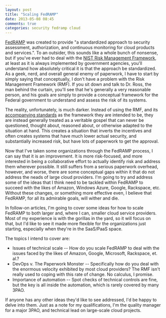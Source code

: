 ```yaml
---
layout: post
title: "Scaling FedRAMP"
date: 2013-05-08 08:45
comments: true
categories: security fedramp cloud
---
```


[FedRAMP](http://www.fedramp.gov/) was created to provide "a standardized approach to security assessment, authorization, and continuous monitoring for cloud products and services.".
To an outsider, this sounds like a whole bunch of nonsense, but if you've ever had to deal with the [NIST Risk Management Framework](http://csrc.nist.gov/groups/SMA/fisma/Risk-Management-Framework/), at least as it is always implemented by government agencies, you'll understand how absolutely critical it is that the approach be standardized.
As a geek, nerd, and overall general enemy of paperwork, I have to start by simply saying that conceptually, I don't have a problem with the Risk Management Framework (RMF).
If you sit down and talk to Dr. Ross, the man behind the curtain, you'll see that he's generally a very reasonable person, and his goals are simply to provide a conceptual framework for the Federal government to understand and assess the risk of its systems.

The reality, unfortunately, is much darker.
Instead of using the RMF, and its [accompanying standards](http://csrc.nist.gov/publications/PubsSPs.html) as the framework they are intended to be, they are instead generally treated as a veritable gospel that can never be questioned, thought about, reasoned about, or otherwise adapted to the situation at hand.
This creates a situation that inverts the incentives and often creates systems that have much lower actual security, and substantially increased risk, but have lots of paperwork to get the approval.

Now that I've taken some organizations through the FedRAMP process, I can say that it is an improvement.
It is more risk-focused, and more interested in being a collaborative effort to actually identify risk and address them wherever possible. 
It still suffers from a serious paperwork overhead, however, and worse, there are some conceptual gaps within it that do not address the neads of large cloud providers.
I'm going to try and address some of the ideas that I think need to be tackled within FedRAMP to succeed with the likes of Amazon, Windows Azure, Google, Rackspace, etc.
Without these changes, or something more effective even, I believe that FedRAMP, for all its admirable goals, will wither and die.

In follow-on articles, I'm going to cover some ideas for how to scale FedRAMP to both larger and, where I can, smaller cloud service providers.
Most of my experience is with the gorillas in the yard, so it will focus on that, but I'd like to see it made more flexible for the organizations just starting, especially when they're in the SaaS/PaaS space.

The topics I intend to cover are:

* Issues of technical scale -- How do you scale FedRAMP to deal with the issues faced by the likes of Amazon, Google, Microsoft, Rackspace, et. al.? 
* DevOps v. The Paperwork Monster -- Specifically how do you deal with the enormous velocity exhibited by most cloud providers?  The RMF isn't really used to coping with this rate of change. No calculus, I promise.
* Importance of automation -- Spot checks of technical controls are fine, but the key is all inside the automation, which is rarely covered by many 3PAO.

If anyone has any other ideas they'd like to see addressed, I'd be happy to delve into them.  Just as a note for my qualifications, I'm the quality manager for a major 3PAO, and technical lead on large-scale cloud projects.
